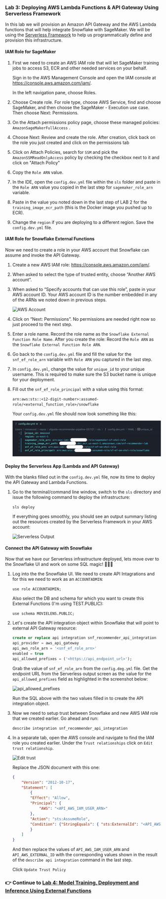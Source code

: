 ### Lab 3: Deploying AWS Lambda Functions & API Gateway Using Serverless Framework

In this lab we will provision an Amazon API Gateway and the AWS Lambda functions that will help integrate Snowflake with SageMaker. We will be using the [Serverless Framework](https://serverless.com) to help us programmatically define and provision this infrastructure.

#### IAM Role for SageMaker

1. First we need to create an AWS IAM role that will let SageMaker training jobs to access S3, ECR and other needed services on your behalf.

    Sign in to the AWS Management Console and open the IAM console at https://console.aws.amazon.com/iam/.

    In the left navigation pane, choose Roles.

2. Choose Create role. For role type, choose AWS Service, find and choose SageMaker, and then choose the SageMaker - Execution use case. Then choose Next: Permissions.

3. On the Attach permissions policy page, choose these managed policies:  `AmazonSageMakerFullAccess` .

4. Choose Next: Review and create the role. After creation, click back on the role you just created and click on the permissions tab

5. Click on Attach Policies, search for  `SSM` and pick the `AmazonSSMReadOnlyAccess` policy by checking the checkbox next to it and click on "Attach Policy"

6. Copy the `Role ARN` value.

7. In the IDE, open the `config.dev.yml` file within the `sls` folder and paste in the `Role ARN` value you copied in the last step for `sagemaker_role_arn` variable.

8. Paste in the value you noted down in the last step of LAB 2 for the `training_image_ecr_path` (this is the Docker image you pushed up to ECR).

9. Change the `region` if you are deploying to a different region. Save the `config.dev.yml` file.

#### IAM Role for Snowflake External Functions

Now we need to create a role in your AWS account that Snowflake can assume and invoke the API Gateway.

1. Create a new AWS IAM role: https://console.aws.amazon.com/iam/.

2. When asked to select the type of trusted entity, choose “Another AWS account”.

3. When asked to “Specify accounts that can use this role”, paste in your AWS account ID. Your AWS account ID is the number embedded in any of the ARNs we noted down in previous steps.

    ![AWS Account](./images/aws_account.png)

4. Click on “Next: Permissions”. No permissions are needed right now so just proceed to the next step.

5. Enter a role name. Record the role name as the `Snowflake External Function Role Name`. After you create the role: Record the `Role ARN` as the `Snowflake External Function Role ARN`.

6. Go back to the `config.dev.yml` file and fill the value for the `snf_ef_role_arn` variable with `Role ARN` you captured in the last step.

7. In `config.dev.yml`,  change the value for `unique_id` to your unique username. This is required to make sure the S3 bucket name is unique for your deployment. 

8. Fill out the `snf_ef_role_principal` with a value using this format:

    `arn:aws:sts::<12-digit-number>:assumed-role/<external_function_role>/snowflake` 

    Your `config.dev.yml` file should now look something like this:

    ![Config Dev YAML](./images/config_dev_yml.png)

#### Deploy the Serverless App (Lambda and API Gateway)

With the blanks filled out in the `config.dev.yml` file, now its time to deploy the API Gateway and Lambda Functions.

1. Go to the terminal/command line window, switch to the `sls` directory and issue the following command to deploy the infrastructure:

    `sls deploy`

    If everything goes smoothly, you should see an output summary listing out the resources created by the Serverless Framework in your AWS account:

    ![Serverless Output](./images/sls_output.png)

#### Connect the API Gateway with Snowflake

Now that we have our Serverless infrastructure deployed, lets move over to the Snowflake UI and work on some SQL magic! 🧙🏼‍♀️

1. Log into the the Snowflake UI. We need to create API Intagrations and for this we need to work as an `ACCOUNTADMIN`:

    `use role ACCOUNTADMIN;`

    Also select the DB and schema for which you want to create this External Functions (I'm using TEST.PUBLIC):

    `use schema MOVIELENS.PUBLIC;`

2. Let's create the API integration object within Snowflake that will point to external API Gateway resource:

    ```sql
    create or replace api integration snf_recommender_api_integration
    api_provider = aws_api_gateway
    api_aws_role_arn = '<snf_ef_role_arn>'
    enabled = true
    api_allowed_prefixes = ('<https://api_endpoint_url>');
    ```

    Grab the value of `snf_ef_role_arn` from the `config.deg.yml` file. Get the endpoint URL from the Serverless output screen as the value for the `api_allowed_prefixes` field as highlighted in the screenshot below:

    ![api_allowed_prefixes](./images/api_endpoint.png)

    Run the SQL above with the two values filled in to create the API integration object.

3. Now we need to setup trust between Snowflake and new AWS IAM role that we created earlier. Go ahead and run:

    `describe integration snf_recommender_api_integration`

4. In a separate tab, open the AWS console and navigate to find the IAM role you created earlier. Under the `Trust relationships` click on `Edit trust relationship`.

    ![Edit trust](./images/edit_trust.png)

    Replace the JSON document with this one:

    ```json
    {
        "Version": "2012-10-17",
        "Statement": [
            {
            "Effect": "Allow",
            "Principal": {
                "AWS": "<API_AWS_IAM_USER_ARN>"
            },
            "Action": "sts:AssumeRole",
            "Condition": {"StringEquals": { "sts:ExternalId": "<API_AWS_EXTERNAL_ID>" }}
            }
        ]
    }
    ```

    And then replace the values of `API_AWS_IAM_USER_ARN` and `API_AWS_EXTERNAL_ID` with the corresponding values shown in the result of the `describe api integration` command in the last step.

    Click `Update Trust Policy`

### 👉 Continue to [Lab 4: Model Training, Deployment and Inference Using External Functions](LAB4.md)



